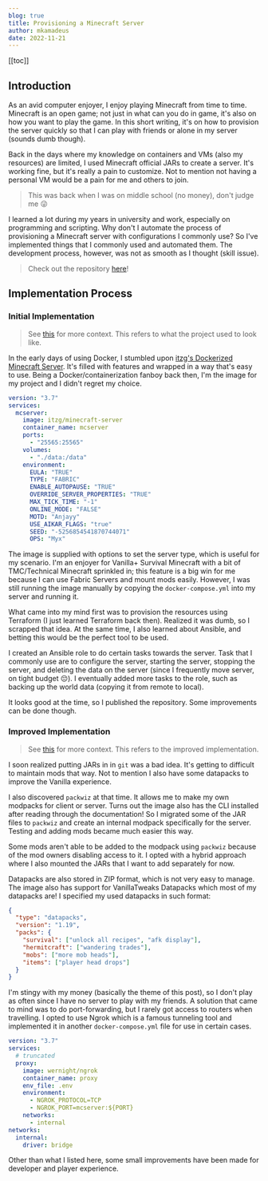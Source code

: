 ```yaml
---
blog: true
title: Provisioning a Minecraft Server
author: mkamadeus
date: 2022-11-21
---
```


[[toc]]

## Introduction

As an avid computer enjoyer, I enjoy playing Minecraft from time to time.
Minecraft is an open game; not just in what can you do in game, it's also on how you want to play the game.
In this short writing, it's on how to provision the server quickly so that I can play with friends or alone in my server (sounds dumb though).

Back in the days where my knowledge on containers and VMs (also my resources) are limited, I used Minecraft official JARs to create a server.
It's working fine, but it's really a pain to customize.
Not to mention not having a personal VM would be a pain for me and others to join.

> This was back when I was on middle school (no money), don't judge me 😜

I learned a lot during my years in university and work, especially on programming and scripting.
Why don't I automate the process of provisioning a Minecraft server with configurations I commonly use?
So I've implemented things that I commonly used and automated them.
The development process, however, was not as smooth as I thought (skill issue).

> Check out the repository [here](https://github.com/mkamadeus/minecraft-server)!

## Implementation Process

### Initial Implementation

> See [this](https://github.com/mkamadeus/minecraft-server/tree/v0.2.0-1.18.2) for more context. This refers to what the project used to look like.

In the early days of using Docker, I stumbled upon [itzg's Dockerized Minecraft Server](https://github.com/itzg/docker-minecraft-server).
It's filled with features and wrapped in a way that's easy to use.
Being a Docker/containerization fanboy back then, I'm the image for my project and I didn't regret my choice.

```yml
version: "3.7"
services:
  mcserver:
    image: itzg/minecraft-server
    container_name: mcserver
    ports:
      - "25565:25565"
    volumes:
      - "./data:/data"
    environment:
      EULA: "TRUE"
      TYPE: "FABRIC"
      ENABLE_AUTOPAUSE: "TRUE"
      OVERRIDE_SERVER_PROPERTIES: "TRUE"
      MAX_TICK_TIME: "-1"
      ONLINE_MODE: "FALSE"
      MOTD: "Anjayy"
      USE_AIKAR_FLAGS: "true"
      SEED: "-5256854541870744071"
      OPS: "Myx"
```

The image is supplied with options to set the server type, which is useful for my scenario.
I'm an enjoyer for Vanilla+ Survival Minecraft with a bit of TMC/Technical Minecraft sprinkled in; this feature is a big win for me because I can use Fabric Servers and mount mods easily.
However, I was still running the image manually by copying the `docker-compose.yml` into my server and running it.

What came into my mind first was to provision the resources using Terraform (I just learned Terraform back then).
Realized it was dumb, so I scrapped that idea.
At the same time, I also learned about Ansible, and betting this would be the perfect tool to be used.

I created an Ansible role to do certain tasks towards the server.
Task that I commonly use are to configure the server, starting the server, stopping the server, and deleting the data on the server (since I frequently move server, on tight budget 😔).
I eventually added more tasks to the role, such as backing up the world data (copying it from remote to local).

It looks good at the time, so I published the repository.
Some improvements can be done though.

### Improved Implementation

> See [this](https://github.com/mkamadeus/minecraft-server/tree/v0.3.0-1.19.2) for more context. This refers to the improved implementation.

I soon realized putting JARs in in `git` was a bad idea.
It's getting to difficult to maintain mods that way.
Not to mention I also have some datapacks to improve the Vanilla experience.

I also discovered `packwiz` at that time.
It allows me to make my own modpacks for client or server.
Turns out the image also has the CLI installed after reading through the documentation!
So I migrated some of the JAR files to `packwiz` and create an internal modpack specifically for the server.
Testing and adding mods became much easier this way.

Some mods aren't able to be added to the modpack using `packwiz` because of the mod owners disabling access to it.
I opted with a hybrid approach where I also mounted the JARs that I want to add separately for now.

Datapacks are also stored in ZIP format, which is not very easy to manage.
The image also has support for VanillaTweaks Datapacks which most of my datapacks are!
I specified my used datapacks in such format:

```json
{
  "type": "datapacks",
  "version": "1.19",
  "packs": {
    "survival": ["unlock all recipes", "afk display"],
    "hermitcraft": ["wandering trades"],
    "mobs": ["more mob heads"],
    "items": ["player head drops"]
  }
}
```

I'm stingy with my money (basically the theme of this post), so I don't play as often since I have no server to play with my friends.
A solution that came to mind was to do port-forwarding, but I rarely got access to routers when travelling.
I opted to use Ngrok which is a famous tunneling tool and implemented it in another `docker-compose.yml` file for use in certain cases.

```yml
version: "3.7"
services:
  # truncated
  proxy:
    image: wernight/ngrok
    container_name: proxy
    env_file: .env
    environment:
      - NGROK_PROTOCOL=TCP
      - NGROK_PORT=mcserver:${PORT}
    networks:
      - internal
networks:
  internal:
    driver: bridge
```

Other than what I listed here, some small improvements have been made for developer and player experience.

